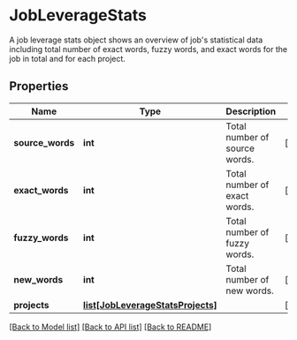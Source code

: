 # JobLeverageStats

A job leverage stats object shows an overview of job's statistical data including total number of exact words, fuzzy words, and exact words for the job in total and for each project. 
## Properties
Name | Type | Description | Notes
------------ | ------------- | ------------- | -------------
**source_words** | **int** | Total number of source words. | [optional] 
**exact_words** | **int** | Total number of exact words. | [optional] 
**fuzzy_words** | **int** | Total number of fuzzy words. | [optional] 
**new_words** | **int** | Total number of new words. | [optional] 
**projects** | [**list[JobLeverageStatsProjects]**](JobLeverageStatsProjects.md) |  | [optional] 

[[Back to Model list]](../README.md#documentation-for-models) [[Back to API list]](../README.md#documentation-for-api-endpoints) [[Back to README]](../README.md)


